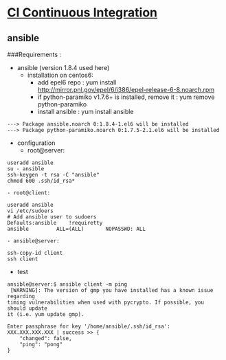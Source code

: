 # [CI Continuous Integration](../README.md)

## ansible

###Requirements :
- ansible (version 1.8.4 used here)
  - installation on centos6:
    - add epel6 repo : yum install http://mirror.pnl.gov/epel/6/i386/epel-release-6-8.noarch.rpm
    - if python-paramiko v1.7.6+ is installed, remove it : yum remove python-paramiko
    - install ansible : yum install ansible
```
---> Package ansible.noarch 0:1.8.4-1.el6 will be installed
---> Package python-paramiko.noarch 0:1.7.5-2.1.el6 will be installed
```

  - configuration
    - root@server:
```
useradd ansible
su - ansible
ssh-keygen -t rsa -C "ansible"
chmod 600 .ssh/id_rsa*
```

    - root@client:
```
useradd ansible
vi /etc/sudoers
# Add ansible user to sudoers
Defaults:ansible    !requiretty
ansible         ALL=(ALL)       NOPASSWD: ALL
```

    - ansible@server:
```
ssh-copy-id client
ssh client
```

  - test
```
ansible@server:$ ansible client -m ping
 [WARNING]: The version of gmp you have installed has a known issue regarding
timing vulnerabilities when used with pycrypto. If possible, you should update
it (i.e. yum update gmp).

Enter passphrase for key '/home/ansible/.ssh/id_rsa':
XXX.XXX.XXX.XXX | success >> {
    "changed": false,
    "ping": "pong"
}
```
